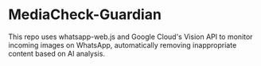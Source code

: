# MediaCheck-Guardian
This repo uses whatsapp-web.js and Google Cloud's Vision API to monitor incoming images on WhatsApp, automatically removing inappropriate content based on AI analysis.
